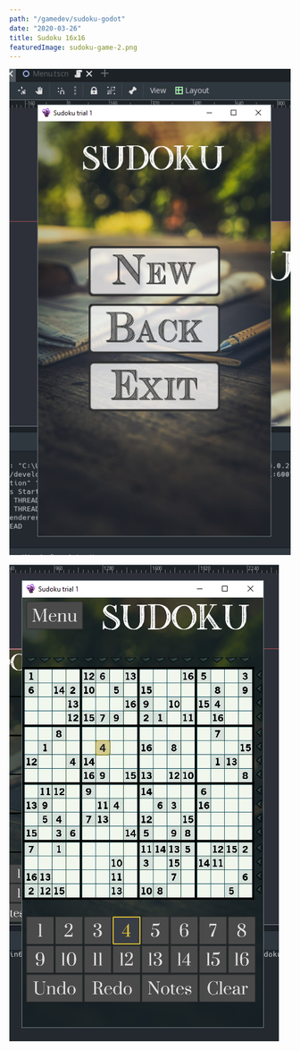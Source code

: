 ```yaml
---
path: "/gamedev/sudoku-godot"
date: "2020-03-26"
title: Sudoku 16x16
featuredImage: sudoku-game-2.png
---
```


![Menu screen](./sudoku-menu-1.png)

![Game screen](./sudoku-game-2.png)